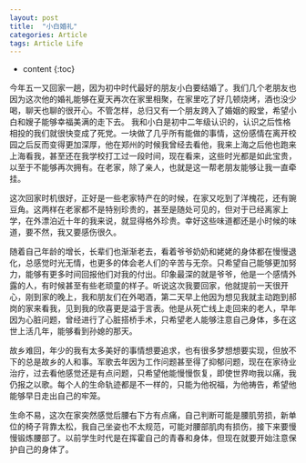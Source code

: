 ```yaml
---
layout: post
title:  "小白婚礼"
categories: Article
tags: Article Life
---
```


* content
{:toc}

今年五一又回家一趟，因为初中时代最好的朋友小白要结婚了。我们几个老朋友也因为这次他的婚礼能够在夏天再次在家里相聚，在家里吃了好几顿烧烤，酒也没少喝，聊天也聊的很开心。不管怎样，总归又有一个朋友跨入了婚姻的殿堂，希望小白和嫂子能够幸福美满的走下去。
我和小白是初中二年级认识的，认识之后性格相投的我们就很快变成了死党。一块做了几乎所有能做的事情，这份感情在离开校园之后反而变得更加深厚，他在郑州的时候我曾经去看他，我来上海之后他也跑来上海看我，甚至还在我学校打工过一段时间，现在看来，这些时光都是如此宝贵，以至于不能够再次拥有。在老家，除了亲人，也就是这一帮老朋友能够让我一直牵挂。

这次回家时机很好，正好是一些老家特产在的时候，在家又吃到了洋槐花，还有豌豆角。这两样在老家都不是特别珍贵的，甚至是随处可见的，但对于已经离家上学，在外漂泊近十年的我来说，就显得格外珍贵。幸好这些味道都还是小时候的味道，要不然，我又要感伤很久。

随着自己年龄的增长，长辈们也渐渐老去，看着爷爷奶奶和姥姥的身体都在慢慢退化，总感觉时光无情，也更多的体会老人们的辛苦与无奈。只希望自己能够更加努力，能够有更多时间回报他们对我的付出。印象最深的就是爷爷，他是一个感情外露的人，有时候甚至有些老顽童的样子。听说这次我要回家，他就提前一天很开心，刚到家的晚上，我和朋友们在外喝酒，第二天早上他因为想见我就主动跑到郝岗的家来看我，见到我的欣喜更是溢于言表。他是从死亡线上走回来的老人，早年因为心脏问题，曾经进行了心脏搭桥手术，只希望老人能够注意自己身体，多在这世上活几年，能够看到孙媳的那天。

故乡难回，年少的我有太多美好的事情想要追求，也有很多梦想想要实现，但放不下的总是故乡的人和事。军歌去年因为工作问题甚至得了抑郁问题，现在在家待业治疗，过去看他感觉还是有点问题，只希望他能慢慢恢复，即使世界吻我以痛，我仍报之以歌。每个人的生命轨迹都是不一样的，只能为他祝福，为他祷告，希望他能够早日走出自己的牢笼。

生命不易，这次在家突然感觉后腰右下方有点痛，自己判断可能是腰肌劳损，新单位的椅子背靠太松，我自己坐姿也不太规范，可能对腰部肌肉有损伤，接下来要慢慢锻炼腰部了。以前学生时代是在挥霍自己的青春和身体，但现在就要开始注意保护自己的身体了。















